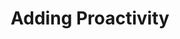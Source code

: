 ---
title: Adding Proactivity
redirect_to:
  - https://www.ibm.com/support/knowledgecenter/SS7P7S_ind/watson-assistant-solutions/knowledge/about-tutorial.html
---